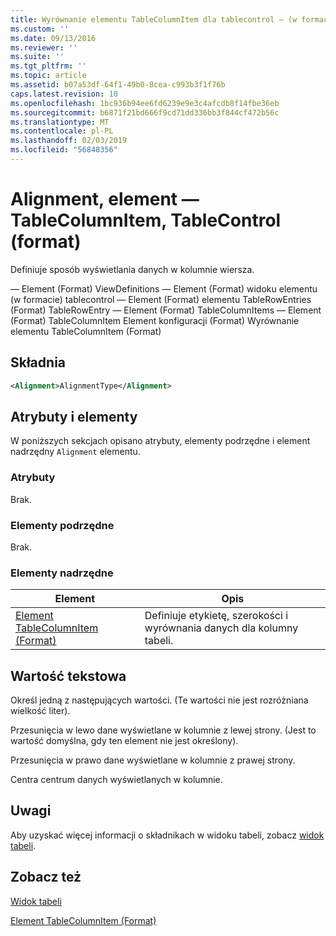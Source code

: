 ```yaml
---
title: Wyrównanie elementu TableColumnItem dla tablecontrol — (w formacie) | Dokumentacja firmy Microsoft
ms.custom: ''
ms.date: 09/13/2016
ms.reviewer: ''
ms.suite: ''
ms.tgt_pltfrm: ''
ms.topic: article
ms.assetid: b07a53df-64f1-49b0-8cea-c993b3f1f76b
caps.latest.revision: 10
ms.openlocfilehash: 1bc936b94ee6fd6239e9e3c4afcdb8f14fbe36eb
ms.sourcegitcommit: b6871f21bd666f9cd71dd336bb3f844cf472b56c
ms.translationtype: MT
ms.contentlocale: pl-PL
ms.lasthandoff: 02/03/2019
ms.locfileid: "56848356"
---
```

# <a name="alignment-element-for-tablecolumnitem-for-tablecontrol-format"></a>Alignment, element — TableColumnItem, TableControl (format)

Definiuje sposób wyświetlania danych w kolumnie wiersza.

— Element (Format) ViewDefinitions — Element (Format) widoku elementu (w formacie) tablecontrol — Element (Format) elementu TableRowEntries (Format) TableRowEntry — Element (Format) TableColumnItems — Element (Format) TableColumnItem Element konfiguracji (Format) Wyrównanie elementu TableColumnItem (Format)

## <a name="syntax"></a>Składnia

```xml
<Alignment>AlignmentType</Alignment>
```

## <a name="attributes-and-elements"></a>Atrybuty i elementy

W poniższych sekcjach opisano atrybuty, elementy podrzędne i element nadrzędny `Alignment` elementu.

### <a name="attributes"></a>Atrybuty

Brak.

### <a name="child-elements"></a>Elementy podrzędne

Brak.

### <a name="parent-elements"></a>Elementy nadrzędne

|Element|Opis|
|-------------|-----------------|
|[Element TableColumnItem (Format)](./tablecolumnitem-element-for-tablecolumnitems-for-tablecontrol-format.md)|Definiuje etykietę, szerokości i wyrównania danych dla kolumny tabeli.|

## <a name="text-value"></a>Wartość tekstowa

Określ jedną z następujących wartości. (Te wartości nie jest rozróżniana wielkość liter).

Przesunięcia w lewo dane wyświetlane w kolumnie z lewej strony. (Jest to wartość domyślna, gdy ten element nie jest określony).

Przesunięcia w prawo dane wyświetlane w kolumnie z prawej strony.

Centra centrum danych wyświetlanych w kolumnie.

## <a name="remarks"></a>Uwagi

Aby uzyskać więcej informacji o składnikach w widoku tabeli, zobacz [widok tabeli](./creating-a-table-view.md).

## <a name="see-also"></a>Zobacz też

[Widok tabeli](./creating-a-table-view.md)

[Element TableColumnItem (Format)](./tablecolumnitem-element-for-tablecolumnitems-for-tablecontrol-format.md)
